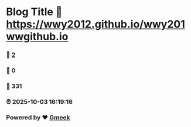 # Blog Title :link: https://wwy2012.github.io/wwy201wwgithub.io 
### :page_facing_up: [2](https://wwy2012.github.io/wwy201wwgithub.io/tag.html) 
### :speech_balloon: 0 
### :hibiscus: 331 
### :alarm_clock: 2025-10-03 16:19:16 
### Powered by :heart: [Gmeek](https://github.com/Meekdai/Gmeek)
